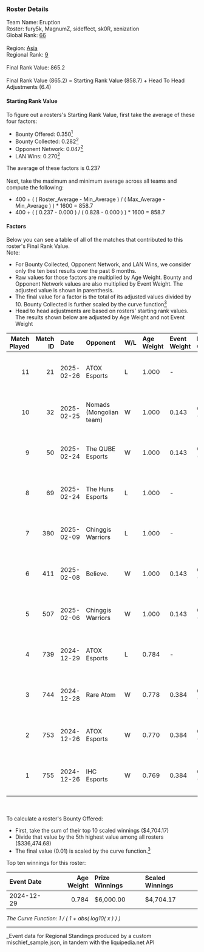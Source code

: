 ### Roster Details<br />
Team Name: Eruption<br />
Roster: fury5k, MagnumZ, sideffect, sk0R, xenization<br />
Global Rank: [66](../../standings_global_2025_03_01.md)<br />
<br />
Region: [Asia]( ../../standings_asia_2025_03_01.md)<br />
Regional Rank: [9]( ../../standings_asia_2025_03_01.md)<br />
<br />
Final Rank Value:  865.2<br />
<br />
Final Rank Value (865.2) = Starting Rank Value (858.7) + Head To Head Adjustments (6.4)<br />

#### Starting Rank Value<br />
To figure out a rosters's Starting Rank Value, first take the average of these four factors:<br />
- Bounty Offered: 0.350[<sup>1</sup>](#table2)
- Bounty Collected: 0.282[<sup>2</sup>](#table1)
- Opponent Network: 0.047[<sup>2</sup>](#table1)
- LAN Wins: 0.270[<sup>2</sup>](#table1)

The average of these factors is 0.237<br />
<br />
Next, take the maximum and minimum average across all teams and compute the following:<br />
- 400 + ( ( Roster_Average - Min_Average ) / ( Max_Average - Min_Average ) ) * 1600 = 858.7
- 400 + ( ( 0.237 - 0.000 ) / ( 0.828 - 0.000 ) ) * 1600 = 858.7


#### Factors<br />
Below you can see a table of all of the matches that contributed to this roster's Final Rank Value.<br />
Note:<br />

- For Bounty Collected, Opponent Network, and LAN Wins, we consider only the ten best results over the past 6 months.
- Raw values for those factors are multiplied by Age Weight. Bounty and Opponent Network values are also multiplied by Event Weight. The adjusted value is shown in parenthesis.
- The final value for a factor is the total of its adjusted values divided by 10. Bounty Collected is further scaled by the curve function[<sup>3</sup>](#curveFunction)
- Head to head adjustments are based on rosters' starting rank values. The results shown below are adjusted by Age Weight and not Event Weight
<span id="table1"></span><br />


| Match Played | Match ID | Date       | Opponent                | W/L | Age Weight | Event Weight | Bounty Collected | Opponent Network | LAN Wins  | H2H Adj. | Roster                                       |
| -: | -: | :- | :- | :- | :- | :- | :- | :- | :- | -: | :- |
|           11 |       21 | 2025-02-26 | ATOX Esports            | L   | 1.000      | -            | -                | -                | -         |    -8.42 | fury5k, MagnumZ, sideffect, sk0R, xenization |
|           10 |       32 | 2025-02-25 | Nomads (Mongolian team) | W   | 1.000      | 0.143        | 0.000 (0.000)    | 0.060 (0.009)    | 0 (0.000) |     3.64 | fury5k, MagnumZ, sideffect, sk0R, xenization |
|            9 |       50 | 2025-02-24 | The QUBE Esports        | W   | 1.000      | 0.143        | 0.000 (0.000)    | 0.000 (0.000)    | 0 (0.000) |     2.08 | fury5k, MagnumZ, sideffect, sk0R, xenization |
|            8 |       69 | 2025-02-24 | The Huns Esports        | L   | 1.000      | -            | -                | -                | -         |   -13.63 | fury5k, MagnumZ, sideffect, sk0R, xenization |
|            7 |      380 | 2025-02-09 | Chinggis Warriors       | L   | 1.000      | -            | -                | -                | -         |   -19.14 | fury5k, MagnumZ, sideffect, sk0R, xenization |
|            6 |      411 | 2025-02-08 | Believe.                | W   | 1.000      | 0.143        | 0.000 (0.000)    | 0.060 (0.009)    | 0 (0.000) |     3.18 | fury5k, MagnumZ, sideffect, sk0R, xenization |
|            5 |      507 | 2025-02-06 | Chinggis Warriors       | W   | 1.000      | 0.143        | 0.016 (0.002)    | 0.555 (0.079)    | 0 (0.000) |    11.56 | fury5k, MagnumZ, sideffect, sk0R, xenization |
|            4 |      739 | 2024-12-29 | ATOX Esports            | L   | 0.784      | -            | -                | -                | -         |    -7.72 | fury5k, MagnumZ, sideffect, sk0R, xenization |
|            3 |      744 | 2024-12-28 | Rare Atom               | W   | 0.778      | 0.384        | 0.028 (0.008)    | 0.405 (0.121)    | 1 (0.778) |    11.10 | fury5k, MagnumZ, sideffect, sk0R, xenization |
|            2 |      753 | 2024-12-26 | ATOX Esports            | W   | 0.770      | 0.384        | 0.058 (0.017)    | 0.659 (0.195)    | 1 (0.770) |    16.81 | fury5k, MagnumZ, sideffect, sk0R, xenization |
|            1 |      755 | 2024-12-26 | IHC Esports             | W   | 0.769      | 0.384        | 0.002 (0.001)    | 0.197 (0.058)    | 1 (0.769) |     6.97 | fury5k, MagnumZ, sideffect, sk0R, xenization |

<br />
<span id="table2"></span><br />
To calculate a roster's Bounty Offered:<br />

- First, take the sum of their top 10 scaled winnings ($4,704.17)
- Divide that value by the 5th highest value among all rosters ($336,474.68)
- The final value (0.01) is scaled by the curve function.[<sup>3</sup>](#curveFunction)

Top ten winnings for this roster:<br />

| Event Date | Age Weight | Prize Winnings | Scaled Winnings |
| :- | -: | :- | :- |
| 2024-12-29 |      0.784 | $6,000.00      | $4,704.17       |


<span id="curveFunction"></span>_The Curve Function: 1 / ( 1 + abs( log10( x ) ) )_<br />

---
_Event data for Regional Standings produced by a custom mischief_sample.json, in tandem with the liquipedia.net API<br />
